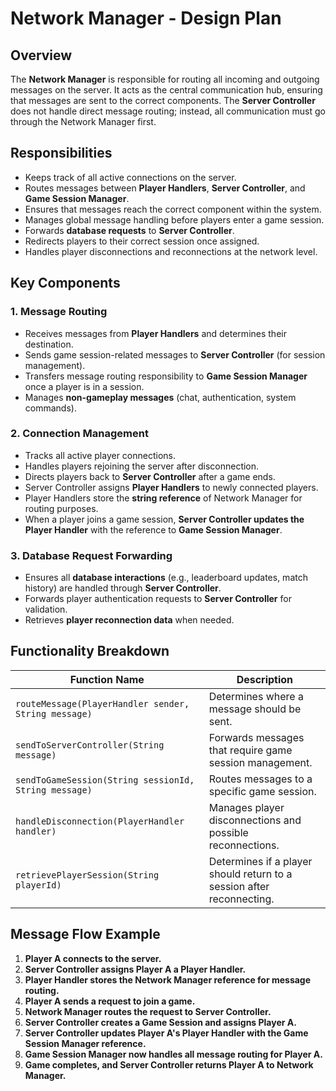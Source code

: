 # Network Manager - Design Plan

## Overview
The **Network Manager** is responsible for routing all incoming and outgoing messages on the server. It acts as the central communication hub, ensuring that messages are sent to the correct components. The **Server Controller** does not handle direct message routing; instead, all communication must go through the Network Manager first.

## Responsibilities
- Keeps track of all active connections on the server.
- Routes messages between **Player Handlers**, **Server Controller**, and **Game Session Manager**.
- Ensures that messages reach the correct component within the system.
- Manages global message handling before players enter a game session.
- Forwards **database requests** to **Server Controller**.
- Redirects players to their correct session once assigned.
- Handles player disconnections and reconnections at the network level.

## Key Components
### 1. Message Routing
- Receives messages from **Player Handlers** and determines their destination.
- Sends game session-related messages to **Server Controller** (for session management).
- Transfers message routing responsibility to **Game Session Manager** once a player is in a session.
- Manages **non-gameplay messages** (chat, authentication, system commands).

### 2. Connection Management
- Tracks all active player connections.
- Handles players rejoining the server after disconnection.
- Directs players back to **Server Controller** after a game ends.
- Server Controller assigns **Player Handlers** to newly connected players.
- Player Handlers store the **string reference** of Network Manager for routing purposes.
- When a player joins a game session, **Server Controller updates the Player Handler** with the reference to **Game Session Manager**.

### 3. Database Request Forwarding
- Ensures all **database interactions** (e.g., leaderboard updates, match history) are handled through **Server Controller**.
- Forwards player authentication requests to **Server Controller** for validation.
- Retrieves **player reconnection data** when needed.

## Functionality Breakdown
| Function Name                 | Description |
|------------------------------|-------------|
| `routeMessage(PlayerHandler sender, String message)` | Determines where a message should be sent. |
| `sendToServerController(String message)` | Forwards messages that require game session management. |
| `sendToGameSession(String sessionId, String message)` | Routes messages to a specific game session. |
| `handleDisconnection(PlayerHandler handler)` | Manages player disconnections and possible reconnections. |
| `retrievePlayerSession(String playerId)` | Determines if a player should return to a session after reconnecting. |

## Message Flow Example
1. **Player A connects to the server.**
2. **Server Controller assigns Player A a Player Handler.**
3. **Player Handler stores the Network Manager reference for message routing.**
4. **Player A sends a request to join a game.**
5. **Network Manager routes the request to Server Controller.**
6. **Server Controller creates a Game Session and assigns Player A.**
7. **Server Controller updates Player A's Player Handler with the Game Session Manager reference.**
8. **Game Session Manager now handles all message routing for Player A.**
9. **Game completes, and Server Controller returns Player A to Network Manager.**
